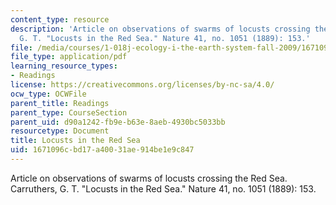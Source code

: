 ```yaml
---
content_type: resource
description: 'Article on observations of swarms of locusts crossing the Red Sea. Carruthers,
  G. T. "Locusts in the Red Sea." Nature 41, no. 1051 (1889): 153.'
file: /media/courses/1-018j-ecology-i-the-earth-system-fall-2009/1671096cbd17a40031ae914be1e9c847_MIT1_018JF09_Carruthers.pdf
file_type: application/pdf
learning_resource_types:
- Readings
license: https://creativecommons.org/licenses/by-nc-sa/4.0/
ocw_type: OCWFile
parent_title: Readings
parent_type: CourseSection
parent_uid: d90a1242-fb9e-b63e-8aeb-4930bc5033bb
resourcetype: Document
title: Locusts in the Red Sea
uid: 1671096c-bd17-a400-31ae-914be1e9c847
---
```

Article on observations of swarms of locusts crossing the Red Sea. Carruthers, G. T. "Locusts in the Red Sea." Nature 41, no. 1051 (1889): 153.